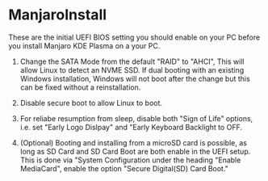 # ManjaroInstall

These are the initial UEFI BIOS setting you should enable on your PC before you install Manjaro KDE Plasma on a your PC.

1. Change the SATA Mode from the default "RAID" to "AHCI", This will allow Linux to detect an NVME SSD. If dual booting with an existing Windows installation, Windows
will not boot after the change but this can be fixed without a reinstallation.

2. Disable secure boot to allow Linux to boot.

3. For reliabe resumption from sleep, disable both "Sign of Life" options, i.e. set "Early Logo Dislpay" and "Early Keyboard Backlight to OFF.

4. (Optional) Booting and installing from a microSD card is possible, as long as SD Card and SD Card Boot are both enable in the UEFI setup.
    This is done via "System Configuration under the heading "Enable MediaCard", enable the option "Secure Digital(SD) Card Boot."

